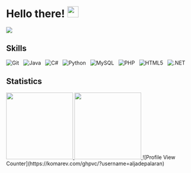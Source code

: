 # Hello there! <img src="https://raw.githubusercontent.com/thinkerou/thinkerou/master/wave.gif" width="30px"> 

[![](https://gitwar.herokuapp.com/badge?username=aljadepalaran&label=Gitwar%20Profile%20Score&style=for-the-badge&color=0088cc)](https://gitwar.herokuapp.com/)

## Skills
![Git](https://img.shields.io/badge/git-%23F05033.svg?style=for-the-badge&logo=git&logoColor=white)&nbsp;&nbsp;
![Java](https://img.shields.io/badge/java-%23ED8B00.svg?style=for-the-badge&logo=java&logoColor=white)&nbsp;&nbsp;
![C#](https://img.shields.io/badge/c%23-%23239120.svg?style=for-the-badge&logo=c-sharp&logoColor=white)&nbsp;&nbsp;
![Python](https://img.shields.io/badge/python-%2314354C.svg?style=for-the-badge&logo=python&logoColor=white)&nbsp;&nbsp;
![MySQL](https://img.shields.io/badge/mysql-%2300f.svg?style=for-the-badge&logo=mysql&logoColor=white)&nbsp;&nbsp;
![PHP](https://img.shields.io/badge/php-%23777BB4.svg?style=for-the-badge&logo=php&logoColor=white)&nbsp;&nbsp;
![HTML5](https://img.shields.io/badge/html5-%23E34F26.svg?style=for-the-badge&logo=html5&logoColor=white)&nbsp;&nbsp;
![.NET](https://img.shields.io/badge/.NET-5C2D91?style=for-the-badge&logo=.net&logoColor=white)&nbsp;&nbsp;

## Statistics
<a href="https://github.com/aljadepalaran" title="Go to Profile">
  <img height=180 src="https://github-readme-stats.vercel.app/api?username=aljadepalaran&show_icons=true&theme=gotham">
</a>
<a href="https://github.com/anuraghazra/github-readme-stats">
  <img height=180 src="https://github-readme-stats.vercel.app/api/top-langs/?username=aljadepalaran&hide=c%23,powershell,java&title_color=2aa889&text_color=99d1ce&icon_color=2bbc8a&bg_color=0c1014&langs_count=8&layout=compact" />
</a>
![Profile View Counter](https://komarev.com/ghpvc/?username=aljadepalaran)

